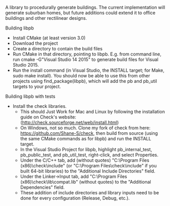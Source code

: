 A library to procedurally generate buildings. The current implementation will generate suburban homes, but future additions could extend it to office buildings and other rectilinear designs.

Building libpb
*   Install CMake (at least version 3.0)
*   Download the project
*   Create a directory to contain the build files
*   Run CMake in that directory, pointing to libpb. E.g. from command line, run
    cmake <libpb directory> -G"Visual Studio 14 2015"
    to generate build files for Visual Studio 2015.
*   Run the install command (in Visual Studio, the INSTALL target; for Make, sudo make install). You should
    now be able to use this from other projects using find_package(libpb), which will add the pb and pb_util
    targets to your project.

Building libpb with tests
*   Install the check libraries.
    *  This should Just Work for Mac and Linux by following the installation guide on Check's website: (http://check.sourceforge.net/web/install.html)
    *  On Windows, not so much. Clone my fork of check from here: https://github.com/Shane-S/check, then build from source (using the same CMake commands as for libpb) and run the INSTALL target.
    *  In the Visual Studio Project for libpb, highlight pb_internal_test, pb_public_test, and pb_util_test, right-click, and select Properties.
    *  Under the C/C++ tab, add (without quotes) "C:\Program Files (x86)\check\include" (or "C:\Program Files\check\include" if you built 64-bit libraries) to the "Additional Include Directories" field.
    *  Under the Linker->Input tab, add "C:\Program Files (x86)\check\lib\compat.lib" (without quotes) to the "Additional Dependencies" field.
    *  These addition of include directories and library inputs need to be done for every configuration (Release, Debug, etc.).